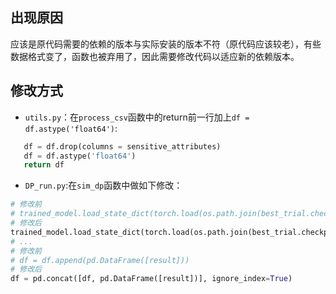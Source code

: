 ## 出现原因
应该是原代码需要的依赖的版本与实际安装的版本不符（原代码应该较老），有些数据格式变了，函数也被弃用了，因此需要修改代码以适应新的依赖版本。

## 修改方式

- `utils.py`：在`process_csv`函数中的return前一行加上`df = df.astype('float64')`:
```py
   df = df.drop(columns = sensitive_attributes)
   df = df.astype('float64')
   return df
```
- `DP_run.py`:在`sim_dp`函数中做如下修改：
```python
# 修改前
# trained_model.load_state_dict(torch.load(os.path.join(best_trial.checkpoint.value, 'checkpoint')))
# 修改后
trained_model.load_state_dict(torch.load(os.path.join(best_trial.checkpoint.dir_or_data, 'checkpoint')))
# ...
# 修改前
# df = df.append(pd.DataFrame([result]))
# 修改后
df = pd.concat([df, pd.DataFrame([result])], ignore_index=True)
```